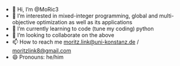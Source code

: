 - 👋 Hi, I’m @MoRic3
- 👀 I’m interested in mixed-integer programming, global and multi-objective optimization as well as its applications
- 🌱 I’m currently learning to code (tune my coding) python
- 💞️ I’m looking to collaborate on the above
- 📫 How to reach me moritz.link@uni-konstanz.de / moritzlink8@gmail.com
- 😄 Pronouns: he/him

<!---
MoRic3/MoRic3 is a ✨ special ✨ repository because its `README.md` (this file) appears on your GitHub profile.
You can click the Preview link to take a look at your changes.
--->
